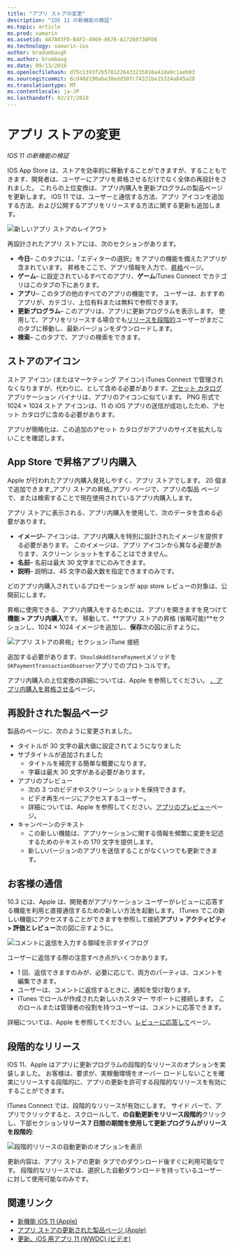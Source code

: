 ```yaml
---
title: "アプリ ストアの変更"
description: "IOS 11 の新機能の検証"
ms.topic: article
ms.prod: xamarin
ms.assetid: 4A7A03FD-B4F2-4969-8676-A17260730FD6
ms.technology: xamarin-ios
author: bradumbaugh
ms.author: brumbaug
ms.date: 09/13/2016
ms.openlocfilehash: d75c1393f2b5701226433235010a41da9c1aeb03
ms.sourcegitcommit: 6cd40d190abe38edd50fc74331be15324a845a28
ms.translationtype: MT
ms.contentlocale: ja-JP
ms.lasthandoff: 02/27/2018
---
```

# <a name="app-store-changes"></a>アプリ ストアの変更

_IOS 11 の新機能の検証_

IOS App Store は、ストアを効率的に移動することができますが、することもできます、開発者は、ユーザーにアプリを昇格させるだけでなく全体の再設計をされました。 これらの上位変換は、アプリ内購入を更新プログラムの製品ページを更新します。 iOS 11 では、ユーザーと通信する方法、アプリ アイコンを追加する方法、および公開するアプリをリリースする方法に関する更新も追加します。

![新しいアプリ ストアのレイアウト](app-store-changes-images/image3.jpg)

再設計されたアプリ ストアには、次のセクションがあります。

- **今日**– このタブには、「エディターの選択」をアプリの機能を備えたアプリが含まれています。 昇格をここで、アプリ情報を入力で、[昇格](https://developer.apple.com//contact/app-store/promote/)ページ。
- **ゲーム**– に設定されているすべてのアプリ、**ゲーム**iTunes Connect でカテゴリはこのタブの下にあります。
- **アプリ**– このタブの他のすべてのアプリの機能です。 ユーザーは、おすすめアプリが、カテゴリ、上位有料または無料で参照できます。
- **更新プログラム**– このアプリは、アプリに更新プログラムを表示します。 使用して、アプリをリリースする場合でも[リリースを段階的](#Phased_Release)ユーザーがまだこのタブに移動し、最新バージョンをダウンロードします。
- **検索**– このタブで、アプリの検索をできます。

## <a name="store-icon"></a>ストアのアイコン

ストア アイコン (またはマーケティング アイコン) iTunes Connect で管理されなくなりますが、代わりに、として含める必要があります、[アセット カタログ](~/ios/app-fundamentals/images-icons/app-icons.md)アプリケーション バイナリは、アプリのアイコンに似ています。 PNG 形式で 1024 × 1024 ストア アイコンは、11 の iOS アプリの送信が成功したため、アセット カタログに含める必要があります。

アプリが簡略化は、この追加のアセット カタログがアプリのサイズを拡大しないことを確認します。


## <a name="in-app-purchases-promoted-in-the-app-store"></a>App Store で昇格アプリ内購入

Apple が行われたアプリ内購入発見しやすく、アプリ ストアでします。 20 個まで追加できます_アプリ ストアの昇格_アプリ ページで、アプリの製品 ページで、または検索することで現在使用されているアプリ内購入します。

アプリ ストアに表示される、アプリ内購入を使用して、次のデータを含める必要があります。

- **イメージ**– アイコンは、アプリ内購入を特別に設計されたイメージを提供する必要があります。 このイメージは、アプリ アイコンから異なる必要があります、スクリーン ショットをすることはできません。
- **名前**– 名前は最大 30 文字までにのみできます。
- **説明**– 説明は、45 文字の最大数を指定できますのみです。

どのアプリ内購入されているプロモーションが app store レビューの対象は、公開前にします。

昇格に使用できる、アプリ内購入をするためには、アプリを開きますを見つけて**機能 > アプリ内購入**です。 移動して、**アプリ ストアの昇格 (省略可能)**セクションし、1024 × 1024 イメージを追加し、**保存**次の図に示すように。

![アプリ ストアの昇格」セクション iTune 接続](app-store-changes-images/image4.png)

追加する必要があります、`ShouldAddStorePayment`メソッドを`SKPaymentTransactionObserver`アプリでのプロトコルです。

アプリ内購入の上位変換の詳細については、Apple を参照してください。 [、アプリ内購入を昇格させる](https://developer.apple.com/app-store/promoting-in-app-purchases/)ページ。

## <a name="redesigned-product-page"></a>再設計された製品ページ

製品のページに、次のように変更されました。

- タイトルが 30 文字の最大値に設定されてようになりました
- サブタイトルが追加されました
    - タイトルを補完する簡単な概要になります。
    - 字幕は最大 30 文字がある必要があります。
- アプリのプレビュー
    - 次の 3 つのビデオやスクリーン ショットを保持できます。
    - ビデオ再生ページにアクセスするユーザー。
    - 詳細については、Apple を参照してください。[アプリのプレビュー](https://developer.apple.com/app-store/app-previews/)ページ。
- キャンペーンのテキスト
    - この新しい機能は、アプリケーションに関する情報を頻繁に変更を記述するためのテキストの 170 文字を提供します。
    - 新しいバージョンのアプリを送信することがなくいつでも更新できます。

## <a name="customer-communication"></a>お客様の通信

10.3 には、Apple は、開発者がアプリケーション ユーザーがレビューに応答する機能を利用と直接通信するための新しい方法を起動します。 ITunes でこの新しい機能にアクセスすることができますを参照して接続**アプリ > アクティビティ > 評価とレビュー**次の図に示すように。

![コメントに返信を入力する領域を示すダイアログ](app-store-changes-images/image5.png)

ユーザーに返信する際の注意すべき点がいくつかあります。

- 1 回、返信できますのみが、必要に応じて、両方のパーティは、コメントを編集できます。
- ユーザーは、コメントに返信するときに、通知を受け取ります。
- ITunes でロールが作成された新しいカスタマー サポートに接続します。 このロールまたは管理者の役割を持つユーザーは、コメントに応答できます。

詳細については、Apple を参照してください。[レビューに応答して](https://developer.apple.com/app-store/responding-to-reviews/)ページ。


## <a name="phased-release"></a>段階的なリリース

IOS 11、Apple はアプリに更新プログラムの段階的なリリースのオプションを実装しました。 お客様は、要求が、実稼働環境をオーバー ロードしないことを確実にリリースする段階的に、アプリの更新を許可する段階的なリリースを有効にすることができます。

ITunes Connect では、段階的なリリースが有効にします。 サイド バーで、アプリでクリックすると、スクロールして、**の自動更新をリリース段階的**クリックし、下部セクション**リリース 7 日間の期間を使用して更新プログラムがリリースを段階的**:

![段階的リリースの自動更新のオプションを表示](app-store-changes-images/image6.png)

更新内容は、アプリ ストアの更新 タブでのダウンロード後すぐに利用可能なです。 段階的なリリースでは、選択した自動ダウンロードを持っているユーザーに対して使用可能なのみです。


## <a name="related-links"></a>関連リンク

- [新機能 iOS 11 (Apple)](https://developer.apple.com/ios/)
- [アプリ ストアの更新された製品ページ (Apple)](https://developer.apple.com/app-store/product-page/)
- [更新、iOS 用アプリ 11 (WWDC) (ビデオ)](https://developer.apple.com/videos/play/wwdc2017/204/)
